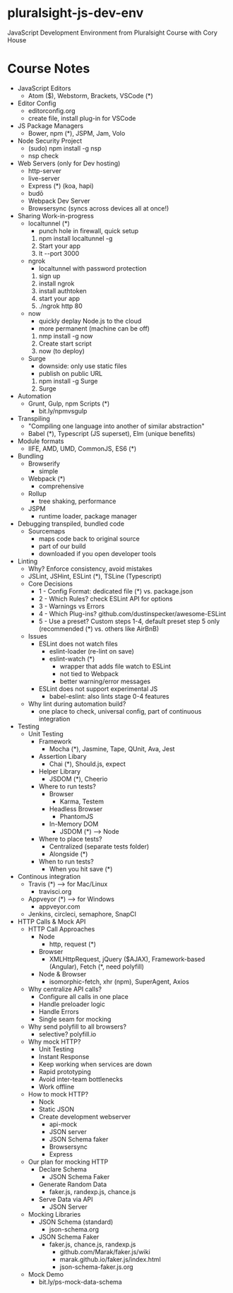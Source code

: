 # pluralsight-js-dev-env
JavaScript Development Environment from Pluralsight Course with Cory House

# Course Notes
* JavaScript Editors
  * Atom ($), Webstorm, Brackets, VSCode (*)
* Editor Config
  * editorconfig.org
  * create file, install plug-in for VSCode
* JS Package Managers
  * Bower, npm (*), JSPM, Jam, Volo
* Node Security Project
  * (sudo) npm install -g nsp
  * nsp check
* Web Servers (only for Dev hosting)
  * http-server
  * live-server
  * Express (*) (koa, hapi)
  * budō
  * Webpack Dev Server
  * Browsersync (syncs across devices all at once!)
* Sharing Work-in-progress
  * localtunnel (*)
    * punch hole in firewall, quick setup
    1. npm install localtunnel -g
    2. Start your app
    3. lt --port 3000
  * ngrok
    * localtunnel with password protection
    1. sign up
    2. install ngrok
    3. install authtoken
    4. start your app
    5. ./ngrok http 80
  * now
    * quickly deplay Node.js to the cloud
    * more permanent (machine can be off)
    1. nmp install -g now
    2. Create start script
    3. now (to deploy)
  * Surge
    * downside: only use static files
    * publish on public URL
    1. npm install -g Surge
    2. Surge
* Automation
  * Grunt, Gulp, npm Scripts (*)
    * bit.ly/npmvsgulp
* Transpiling
  * "Compiling one language into another of similar abstraction"
  * Babel (*), Typescript (JS superset), Elm (unique benefits)
* Module formats
  * IIFE, AMD, UMD, CommonJS, ES6 (*)
* Bundling
  * Browserify
    * simple
  * Webpack (*)
    * comprehensive
  * Rollup
    * tree shaking, performance
  * JSPM
    * runtime loader, package manager
* Debugging transpiled, bundled code
  * Sourcemaps
    * maps code back to original source
    * part of our build
    * downloaded if you open developer tools
* Linting
  * Why? Enforce consistency, avoid mistakes
  * JSLint, JSHint, ESLint (*), TSLine (Typescript)
  * Core Decisions
    * 1 - Config Format: dedicated file (*) vs. package.json
    * 2 - Which Rules? check ESLint API for options
    * 3 - Warnings vs Errors
    * 4 - Which Plug-ins? github.com/dustinspecker/awesome-ESLint
    * 5 - Use a preset? Custom steps 1-4, default preset step 5 only (recommended (*) vs. others like AirBnB)
  * Issues
    * ESLint does not watch files
      * eslint-loader (re-lint on save)
      * eslint-watch (*)
        * wrapper that adds file watch to ESLint
        * not tied to Webpack
        * better warning/error messages
    * ESLint does not support experimental JS
      * babel-eslint: also lints stage 0-4 features
  * Why lint during automation build?
    * one place to check, universal config, part of continuous integration
* Testing
  * Unit Testing
    * Framework
      * Mocha (*), Jasmine, Tape, QUnit, Ava, Jest
    * Assertion Libary
      * Chai (*), Should.js, expect
    * Helper Library
      * JSDOM (*), Cheerio
    * Where to run tests?
      * Browser
        * Karma, Testem
      * Headless Browser
        * PhantomJS
      * In-Memory DOM
        * JSDOM (*) --> Node
    * Where to place tests?
      * Centralized (separate tests folder)
      * Alongside (*)
    * When to run tests?
      * When you hit save (*)
* Continous integration
  * Travis (*) --> for Mac/Linux
    * travisci.org
  * Appveyor (*) --> for Windows
    * appveyor.com
  * Jenkins, circleci, semaphore, SnapCI
* HTTP Calls & Mock API
  * HTTP Call Approaches
    * Node
      * http, request (*)
    * Browser
      * XMLHttpRequest, jQuery ($AJAX), Framework-based (Angular), Fetch (*, need polyfill)
    * Node & Browser
      * isomorphic-fetch, xhr (npm), SuperAgent, Axios
  * Why centralize API calls?
    * Configure all calls in one place
    * Handle preloader logic
    * Handle Errors
    * Single seam for mocking
  * Why send polyfill to all browsers?
    * selective? polyfill.io
  * Why mock HTTP?
    * Unit Testing
    * Instant Response
    * Keep working when services are down
    * Rapid prototyping
    * Avoid inter-team bottlenecks
    * Work offline
  * How to mock HTTP?
    * Nock
    * Static JSON
    * Create development webserver
      * api-mock
      * JSON server
      * JSON Schema faker
      * Browsersync
      * Express
  * Our plan for mocking HTTP
    * Declare Schema
      * JSON Schema Faker
    * Generate Random Data
      * faker.js, randexp.js, chance.js
    * Serve Data via API
      * JSON Server
  * Mocking Libraries
    * JSON Schema (standard)
      * json-schema.org
    * JSON Schema Faker
      * faker.js, chance.js, randexp.js
        * github.com/Marak/faker.js/wiki
        * marak.github.io/faker.js/index.html
        * json-schema-faker.js.org
  * Mock Demo
    * bit.ly/ps-mock-data-schema
